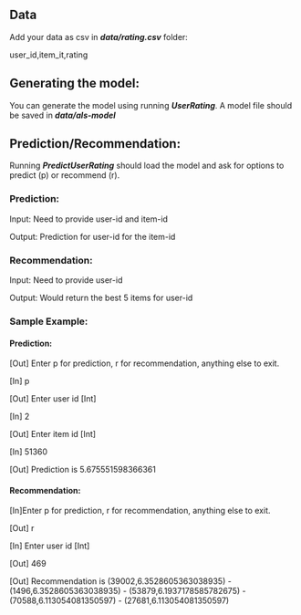 ## Data
Add your data as csv in ***data/rating.csv*** folder:

user_id,item_it,rating

## Generating the model:
You can generate the model using running ***UserRating***.
A model file should be saved in ***data/als-model***

## Prediction/Recommendation:
Running ***PredictUserRating*** should load the model and ask for options to predict (p) or recommend (r).

### Prediction:
Input: Need to provide user-id and item-id

Output: Prediction for user-id for the item-id

### Recommendation:
Input: Need to provide user-id

Output: Would return the best 5 items for user-id


### Sample Example:
#### Prediction:
[Out] Enter p for prediction, r for recommendation, anything else to exit.

[In] p


[Out] Enter user id [Int]

[In] 2


[Out] Enter item id [Int]

[In] 51360


[Out] Prediction is 5.675551598366361

#### Recommendation:
[In]Enter p for prediction, r for recommendation, anything else to exit.

[Out] r


[In] Enter user id [Int]

[Out] 469


[Out] Recommendation is (39002,6.3528605363038935) - (1496,6.3528605363038935) - (53879,6.1937178585782675) - (70588,6.113054081350597) - (27681,6.113054081350597)

